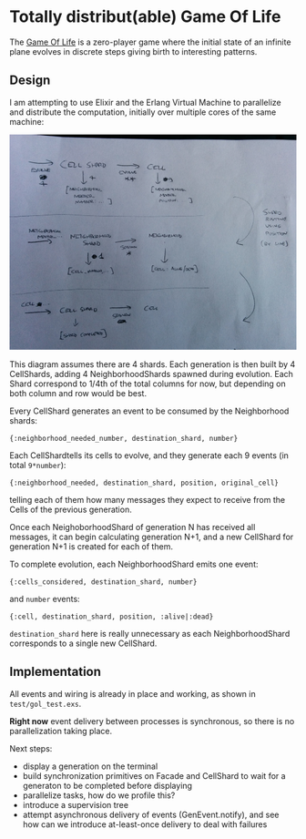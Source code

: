 Totally distribut(able) Game Of Life
===

The [Game Of Life](http://en.wikipedia.org/wiki/Conway%27s_Game_of_Life) is a zero-player game where the initial state of an infinite plane evolves in discrete steps giving birth to interesting patterns.

## Design

I am attempting to use Elixir and the Erlang Virtual Machine to parallelize and distribute the computation, initially over multiple cores of the same machine:

![Diagram of shards](https://raw.githubusercontent.com/giorgiosironi/totally-distributed-game-of-life/master/diagram.jpg)

This diagram assumes there are 4 shards. Each generation is then built by 4 CellShards, adding 4 NeighborhoodShards spawned during evolution. Each Shard correspond to 1/4th of the total columns for now, but depending on both column and row would be best.

Every CellShard generates an event to be consumed by the Neighborhood shards:

    {:neighborhood_needed_number, destination_shard, number}
    
Each CellShardtells its cells to evolve, and they generate each 9 events (in total `9*number`):

    {:neighborhood_needed, destination_shard, position, original_cell}

telling each of them how many messages they expect to receive from the Cells of the previous generation.

Once each NeighoborhoodShard of generation N has received all messages, it can begin calculating generation N+1, and a new CellShard for generation N+1 is created for each of them.

To complete evolution, each NeighborhoodShard emits one event:

    {:cells_considered, destination_shard, number}
    
and `number` events:

    {:cell, destination_shard, position, :alive|:dead}

`destination_shard` here is really unnecessary as each NeighborhoodShard corresponds to a single new CellShard.

## Implementation

All events and wiring is already in place and working, as shown in `test/gol_test.exs`.

**Right now** event delivery between processes is synchronous, so there is no parallelization taking place.

Next steps:
* display a generation on the terminal
* build synchronization primitives on Facade and CellShard to wait for a generaton to be completed before displaying
* parallelize tasks, how do we profile this?
* introduce a supervision tree
* attempt asynchronous delivery of events (GenEvent.notify), and see how can we introduce at-least-once delivery to deal with failures



